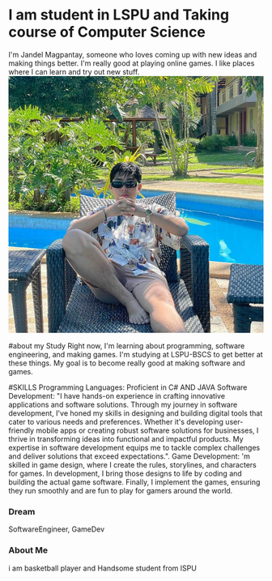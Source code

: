 # I am student in LSPU and Taking course of Computer Science
I'm Jandel Magpantay, someone who loves coming up with new ideas and making things better. I'm really good at playing online games. I like places where I can learn and try out new stuff.
![](/images/jandel.jpg)

#about my Study
Right now, I'm learning about programming, software engineering, and making games. I'm studying at LSPU-BSCS to get better at these things. My goal is to become really good at making software and games.

#SKILLS
Programming Languages: Proficient in C# AND JAVA
Software Development: "I have hands-on experience in crafting innovative applications and software solutions. Through my journey in software development, I've honed my skills in designing and building digital tools that cater to various needs and preferences. Whether it's developing user-friendly mobile apps or creating robust software solutions for businesses, I thrive in transforming ideas into functional and impactful products. My expertise in software development equips me to tackle complex challenges and deliver solutions that exceed expectations.".
Game Development: 'm skilled in game design, where I create the rules, storylines, and characters for games. In development, I bring those designs to life by coding and building the actual game software. Finally, I implement the games, ensuring they run smoothly and are fun to play for gamers around the world.

### Dream
SoftwareEngineer, GameDev

### About Me
i am basketball player and Handsome student from lSPU



